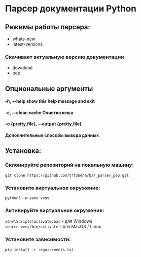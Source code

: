 # Парсер документации Python

## Режимы работы парсера:

 - whats-new
 - latest-versions
### Скачивает актуальную версию документации
 - download
 - pep

## Опциональные аргументы
####  -h, --help            show this help message and exit
####  -c, --clear-cache     Очистка кеша
####  -o {pretty,file}, --output {pretty,file}
####                        Дополнительные способы вывода данных


## Установка:
### Склонируйте репозиторий на локальную машину:
`git clone https://github.com/trtobeha/bs4_parser_pep.git`
### Установите виртуальное окружение:
`python3 -m venv venv`
### Активируйте виртуальное окружение:
`venv\Scripts\activate.bat` - для Windows\
`source venv/bin/activate` - для MacOS / Linux
### Установите зависимости:
`pip install -r requirements.txt`
